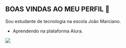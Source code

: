 ## BOAS VINDAS AO MEU PERFIL 💙

Sou estudante de tecnologia na escola João Marciano.

- Aprendendo na plataforma Alura.

![](https://media1.tenor.com/m/CzaHhPyIR8gAAAAC/rosy00.gif)


